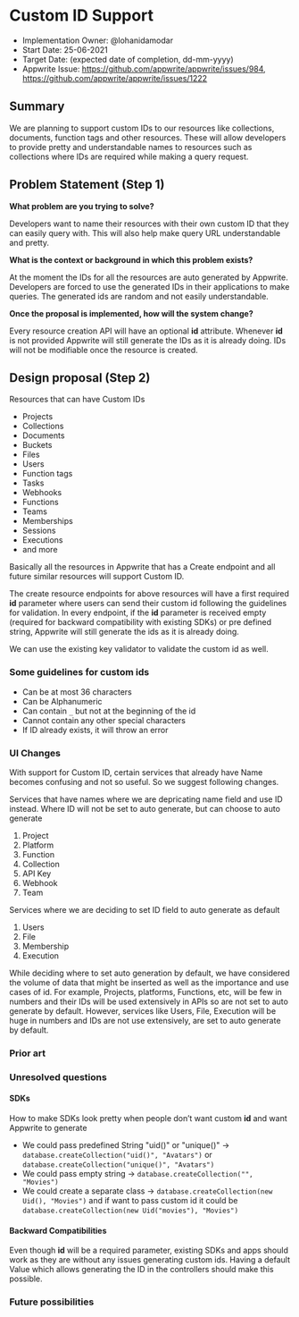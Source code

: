 # Custom ID Support

- Implementation Owner: @lohanidamodar
- Start Date: 25-06-2021
- Target Date: (expected date of completion, dd-mm-yyyy)
- Appwrite Issue: https://github.com/appwrite/appwrite/issues/984, https://github.com/appwrite/appwrite/issues/1222

## Summary

[summary]: #summary

<!-- Brief explanation of the proposed contribution. Write your answer below. -->
We are planning to support custom IDs to our resources like collections, documents, function tags and other resources. These will allow developers to provide pretty and understandable names to resources such as collections where IDs are required while making a query request.

## Problem Statement (Step 1)

[problem-statement]: #problem-statement

**What problem are you trying to solve?**

Developers want to name their resources with their own custom ID that they can easily query with. This will also help make query URL understandable and pretty.

**What is the context or background in which this problem exists?**

At the moment the IDs for all the resources are auto generated by Appwrite. Developers are forced to use the generated IDs in their applications to make queries. The generated ids are random and not easily understandable.

**Once the proposal is implemented, how will the system change?**

Every resource creation API will have an optional **id** attribute. Whenever **id** is not provided Appwrite will still generate the IDs as it is already doing. IDs will not be modifiable once the resource is created.

## Design proposal (Step 2)

[design-proposal]: #design-proposal

<!--
This is the technical portion of the RFC. Explain the design in sufficient detail keeping in mind the following:

- Its interaction with other parts of the system is clear
- It is reasonably clear how the contribution would be implemented
- Dependencies on libraries, tools, projects or work that isn't yet complete
- New API routes that need to be created or modifications to the existing routes (if needed)
- Any breaking changes and ways in which we can ensure backward compatibility.
- Use Cases
- Goals
- Deliverables
- Changes to documentation
- Ways to scale the solution

Ensure that you include examples, code-snippets etc. to allow the community to understand the proposed solution. **It would be best if the examples use naming conventions that you intend to use during the actual implementation so that changes can be suggested early on during the development.**

Write your answer below.

-->
Resources that can have Custom IDs
- Projects
- Collections
- Documents
- Buckets
- Files
- Users
- Function tags
- Tasks
- Webhooks
- Functions
- Teams
- Memberships
- Sessions
- Executions
- and more

Basically all the resources in Appwrite that has a Create endpoint and all future similar resources will support Custom ID.

The create resource endpoints for above resources will have a first required **id** parameter where users can send their custom id following the guidelines for validation. In every endpoint, if the **id** parameter is received empty (required for backward compatibility with existing SDKs) or pre defined string, Appwrite will still generate the ids as it is already doing.

We can use the existing key validator to validate the custom id as well.

### Some guidelines for custom ids

- Can be at most 36 characters
- Can be Alphanumeric
- Can contain `_` but not at the beginning of the id
- Cannot contain any other special characters
- If ID already exists, it will throw an error

### UI Changes

With support for Custom ID, certain services that already have Name becomes confusing and not so useful. So we suggest following changes.

Services that have names where we are depricating name field and use ID instead. Where ID will not be set to auto generate, but can choose to auto generate

1. Project
2. Platform
3. Function
4. Collection
5. API Key
6. Webhook
7. Team

Services where we are deciding to set ID field to auto generate as default
1. Users
2. File
3. Membership
4. Execution

While deciding where to set auto generation by default, we have considered the volume of data that might be inserted as well as the importance and use cases of id. For example, Projects, platforms, Functions, etc, will be few in numbers and their IDs will be used extensively in APIs so are not set to auto generate by default. However, services like Users, File, Execution will be huge in numbers and IDs are not use extensively, are set to auto generate by default.

### Prior art

[prior-art]: #prior-art

<!--

Discuss prior art, both the good and the bad, in relation to this proposal. A
few examples of what this can include are:

- Does this functionality exist in other software and what experience has their
  community had?
- For other teams: What lessons can we learn from what other communities have
  done here?
- Papers: Are there any published papers or great posts that discuss this? If
  you have some relevant papers to refer to, this can serve as a more detailed
  theoretical background.

This section is intended to encourage you as an author to think about the
lessons from other software, provide readers of your RFC with a fuller picture.
If there is no prior art, that is fine - your ideas are interesting to us
whether they are brand new or if it is an adaptation from other software.

Write your answer below.
-->

### Unresolved questions

[unresolved-questions]: #unresolved-questions

<!-- What parts of the design do you expect to resolve through the RFC process before this gets merged? -->

#### SDKs
How to make SDKs look pretty when people don’t want custom **id** and want Appwrite to generate 
- We could pass predefined String "uid()" or "unique()" -> `database.createCollection("uid()", "Avatars")` or `database.createCollection("unique()", "Avatars")`
- We could pass empty string ->  `database.createCollection("", "Movies")`
- We could create a separate class -> `database.createCollection(new Uid(), "Movies")` and if want to pass custom id  it could be `database.createCollection(new Uid("movies"), "Movies")`

#### Backward Compatibilities

Even though **id** will be a required parameter, existing SDKs and apps should work as they are without any issues generating custom ids. Having a default Value which allows generating the ID in the controllers should make this possible.

### Future possibilities

[future-possibilities]: #future-possibilities

<!-- This is also a good place to "dump ideas", if they are out of scope for the RFC you are writing but otherwise related. -->
